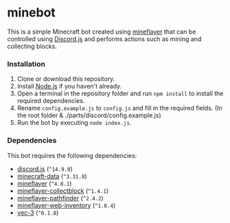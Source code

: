 # minebot

This is a simple Minecraft bot created using [mineflayer](https://github.com/PrismarineJS/mineflayer) that can be controlled using [Discord.js](https://discord.js.org/) and performs actions such as mining and collecting blocks.

### Installation

1. Clone or download this repository.
2. Install [Node.js](https://nodejs.org/en/) if you haven't already.
3. Open a terminal in the repository folder and run `npm install` to install the required dependencies.
4. Rename `config.example.js` to `config.js` and fill in the required fields. (In the root folder & ./parts/discord/config.example.js)
5. Run the bot by executing `node index.js`.

### Dependencies

This bot requires the following dependencies:

- [discord.js](https://www.npmjs.com/package/discord.js) (`^14.9.0`)
- [minecraft-data](https://www.npmjs.com/package/minecraft-data) (`^3.31.0`)
- [mineflayer](https://www.npmjs.com/package/mineflayer) (`^4.8.1`)
- [mineflayer-collectblock](https://www.npmjs.com/package/mineflayer-collectblock) (`^1.4.1`)
- [mineflayer-pathfinder](https://www.npmjs.com/package/mineflayer-pathfinder) (`^2.4.2`)
- [mineflayer-web-inventory](https://www.npmjs.com/package/mineflayer-web-inventory) (`^1.8.4`)
- [vec-3](https://www.npmjs.com/package/vec3) (`^0.1.8`)